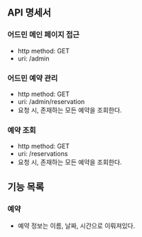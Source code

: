 ## API 명세서

### 어드민 메인 페이지 접근
- http method: GET
- uri: /admin

### 어드민 예약 관리
- http method: GET
- uri: /admin/reservation
- 요청 시, 존재하는 모든 예약을 조회한다.

### 예약 조회
- http method: GET
- uri: /reservations
- 요청 시, 존재하는 모든 예약을 조회한다.

## 기능 목록

### 예약
- 예약 정보는 이름, 날짜, 시간으로 이뤄져있다.
